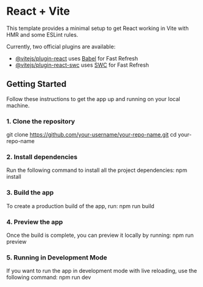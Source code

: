 # React + Vite

This template provides a minimal setup to get React working in Vite with HMR and some ESLint rules.

Currently, two official plugins are available:

- [@vitejs/plugin-react](https://github.com/vitejs/vite-plugin-react/blob/main/packages/plugin-react/README.md) uses [Babel](https://babeljs.io/) for Fast Refresh
- [@vitejs/plugin-react-swc](https://github.com/vitejs/vite-plugin-react-swc) uses [SWC](https://swc.rs/) for Fast Refresh

## Getting Started

Follow these instructions to get the app up and running on your local machine.

### 1. Clone the repository
git clone https://github.com/your-username/your-repo-name.git
cd your-repo-name

### 2. Install dependencies
Run the following command to install all the project dependencies:
npm install

### 3. Build the app
To create a production build of the app, run:
npm run build

### 4. Preview the app
Once the build is complete, you can preview it locally by running:
npm run preview

### 5. Running in Development Mode
If you want to run the app in development mode with live reloading, use the following command:
npm run dev
